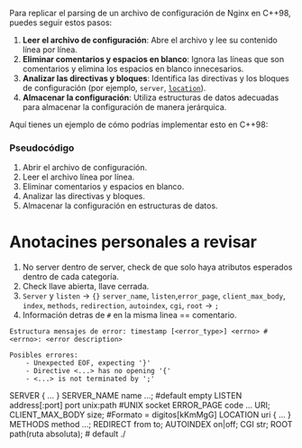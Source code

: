 Para replicar el parsing de un archivo de configuración de Nginx en C++98, puedes seguir estos pasos:

1. **Leer el archivo de configuración**: Abre el archivo y lee su contenido línea por línea.
2. **Eliminar comentarios y espacios en blanco**: Ignora las líneas que son comentarios y elimina los espacios en blanco innecesarios.
3. **Analizar las directivas y bloques**: Identifica las directivas y los bloques de configuración (por ejemplo, `server`, [`location`](command:_github.copilot.openSymbolFromReferences?%5B%7B%22%24mid%22%3A1%2C%22path%22%3A%22%2Fhome%2Fpabad-ap%2Fwebserv%2Ftemplates%2FmainTestConfig.cpp%22%2C%22scheme%22%3A%22file%22%7D%2C%7B%22line%22%3A10%2C%22character%22%3A13%7D%5D "templates/mainTestConfig.cpp")).
4. **Almacenar la configuración**: Utiliza estructuras de datos adecuadas para almacenar la configuración de manera jerárquica.

Aquí tienes un ejemplo de cómo podrías implementar esto en C++98:

### Pseudocódigo
1. Abrir el archivo de configuración.
2. Leer el archivo línea por línea.
3. Eliminar comentarios y espacios en blanco.
4. Analizar las directivas y bloques.
5. Almacenar la configuración en estructuras de datos.

# Anotacines personales a revisar
1. No server dentro de server, check de que solo haya atributos esperados dentro de cada categoría.
2. Check llave abierta, llave cerrada.
3. `Server` y `listen` -> `{}`
    `server_name`, `listen`,`error_page`, `client_max_body`, `index`, `methods`, `redirection`, `autoindex`, `cgi`, `root` -> `;`
4. Información detras de `#` en la misma linea == comentario.

```
Estructura mensajes de error: timestamp [<error_type>] <errno> # <errno>: <error description>

Posibles errores:
    - Unexpected EOF, expecting '}'
    - Directive <...> has no opening '{'
    - <...> is not terminated by ';'
```

SERVER { ... }
SERVER_NAME name ...; #default empty
LISTEN  address[:port]
        port
        unix:path #UNIX socket
ERROR_PAGE  code ...    URI;
CLIENT_MAX_BODY size; #Formato = digitos[kKmMgG]
LOCATION uri { ... }
METHODS method ...;
REDIRECT    from to;
AUTOINDEX   on|off;
CGI         str;
ROOT    path(ruta absoluta); # default ./